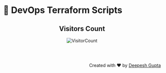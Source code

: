 # 🚀 **DevOps Terraform Scripts**

<p>
    <h2 align="center">Visitors Count</h2>
    <p align="center">
      <img src="https://profile-counter.glitch.me/{deepeshmlgupta}/count.svg" alt="VisitorCount">
    </p>
</p>

<br><br>

<p align="right"> Created with ❤️ by <a href="https://linkedin.com/in/deepeshmlgupta">Deepesh Gupta</a></p>
